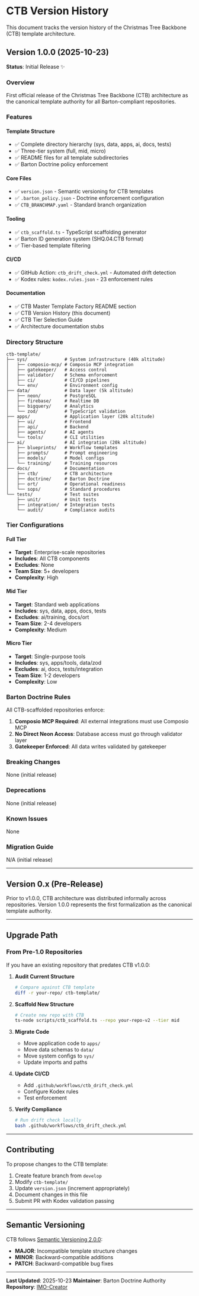 # CTB Version History

This document tracks the version history of the Christmas Tree Backbone (CTB) template architecture.

## Version 1.0.0 (2025-10-23)

**Status**: Initial Release ✨

### Overview
First official release of the Christmas Tree Backbone (CTB) architecture as the canonical template authority for all Barton-compliant repositories.

### Features

#### Template Structure
- ✅ Complete directory hierarchy (sys, data, apps, ai, docs, tests)
- ✅ Three-tier system (full, mid, micro)
- ✅ README files for all template subdirectories
- ✅ Barton Doctrine policy enforcement

#### Core Files
- ✅ `version.json` - Semantic versioning for CTB templates
- ✅ `.barton_policy.json` - Doctrine enforcement configuration
- ✅ `CTB_BRANCHMAP.yaml` - Standard branch organization

#### Tooling
- ✅ `ctb_scaffold.ts` - TypeScript scaffolding generator
- ✅ Barton ID generation system (SHQ.04.CTB format)
- ✅ Tier-based template filtering

#### CI/CD
- ✅ GitHub Action: `ctb_drift_check.yml` - Automated drift detection
- ✅ Kodex rules: `kodex.rules.json` - 23 enforcement rules

#### Documentation
- ✅ CTB Master Template Factory README section
- ✅ CTB Version History (this document)
- ✅ CTB Tier Selection Guide
- ✅ Architecture documentation stubs

### Directory Structure

```
ctb-template/
├── sys/              # System infrastructure (40k altitude)
│   ├── composio-mcp/ # Composio MCP integration
│   ├── gatekeeper/   # Access control
│   ├── validator/    # Schema enforcement
│   ├── ci/           # CI/CD pipelines
│   └── env/          # Environment config
├── data/             # Data layer (5k altitude)
│   ├── neon/         # PostgreSQL
│   ├── firebase/     # Realtime DB
│   ├── bigquery/     # Analytics
│   └── zod/          # TypeScript validation
├── apps/             # Application layer (20k altitude)
│   ├── ui/           # Frontend
│   ├── api/          # Backend
│   ├── agents/       # AI agents
│   └── tools/        # CLI utilities
├── ai/               # AI integration (20k altitude)
│   ├── blueprints/   # Workflow templates
│   ├── prompts/      # Prompt engineering
│   ├── models/       # Model configs
│   └── training/     # Training resources
├── docs/             # Documentation
│   ├── ctb/          # CTB architecture
│   ├── doctrine/     # Barton Doctrine
│   ├── ort/          # Operational readiness
│   └── sops/         # Standard procedures
└── tests/            # Test suites
    ├── unit/         # Unit tests
    ├── integration/  # Integration tests
    └── audit/        # Compliance audits
```

### Tier Configurations

#### Full Tier
- **Target**: Enterprise-scale repositories
- **Includes**: All CTB components
- **Excludes**: None
- **Team Size**: 5+ developers
- **Complexity**: High

#### Mid Tier
- **Target**: Standard web applications
- **Includes**: sys, data, apps, docs, tests
- **Excludes**: ai/training, docs/ort
- **Team Size**: 2-4 developers
- **Complexity**: Medium

#### Micro Tier
- **Target**: Single-purpose tools
- **Includes**: sys, apps/tools, data/zod
- **Excludes**: ai, docs, tests/integration
- **Team Size**: 1-2 developers
- **Complexity**: Low

### Barton Doctrine Rules

All CTB-scaffolded repositories enforce:

1. **Composio MCP Required**: All external integrations must use Composio MCP
2. **No Direct Neon Access**: Database access must go through validator layer
3. **Gatekeeper Enforced**: All data writes validated by gatekeeper

### Breaking Changes
None (initial release)

### Deprecations
None (initial release)

### Known Issues
None

### Migration Guide
N/A (initial release)

---

## Version 0.x (Pre-Release)

Prior to v1.0.0, CTB architecture was distributed informally across repositories. Version 1.0.0 represents the first formalization as the canonical template authority.

---

## Upgrade Path

### From Pre-1.0 Repositories

If you have an existing repository that predates CTB v1.0.0:

1. **Audit Current Structure**
   ```bash
   # Compare against CTB template
   diff -r your-repo/ ctb-template/
   ```

2. **Scaffold New Structure**
   ```bash
   # Create new repo with CTB
   ts-node scripts/ctb_scaffold.ts --repo your-repo-v2 --tier mid
   ```

3. **Migrate Code**
   - Move application code to `apps/`
   - Move data schemas to `data/`
   - Move system configs to `sys/`
   - Update imports and paths

4. **Update CI/CD**
   - Add `.github/workflows/ctb_drift_check.yml`
   - Configure Kodex rules
   - Test enforcement

5. **Verify Compliance**
   ```bash
   # Run drift check locally
   bash .github/workflows/ctb_drift_check.yml
   ```

---

## Contributing

To propose changes to the CTB template:

1. Create feature branch from `develop`
2. Modify `ctb-template/`
3. Update `version.json` (increment appropriately)
4. Document changes in this file
5. Submit PR with Kodex validation passing

---

## Semantic Versioning

CTB follows [Semantic Versioning 2.0.0](https://semver.org/):

- **MAJOR**: Incompatible template structure changes
- **MINOR**: Backward-compatible additions
- **PATCH**: Backward-compatible bug fixes

---

**Last Updated**: 2025-10-23
**Maintainer**: Barton Doctrine Authority
**Repository**: [IMO-Creator](https://github.com/djb258/imo-creator)

